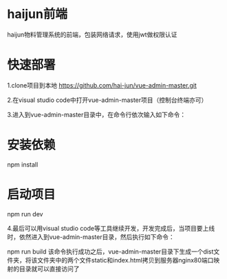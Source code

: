 # haijun前端
haijun物料管理系统的前端，包装网络请求，使用jwt做权限认证
# 快速部署
1.clone项目到本地 https://github.com/hai-jun/vue-admin-master.git

2.在visual studio code中打开vue-admin-master项目（控制台终端亦可）

3.进入到vue-admin-master目录中，在命令行依次输入如下命令：

# 安装依赖
npm install

# 启动项目
npm run dev

4.最后可以用visual studio code等工具继续开发，开发完成后，当项目要上线时，依然进入到vue-admin-master目录，然后执行如下命令：

npm run build
该命令执行成功之后，vue-admin-master目录下生成一个dist文件夹，将该文件夹中的两个文件static和index.html拷贝到服务器nginx80端口映射的目录就可以直接访问了
